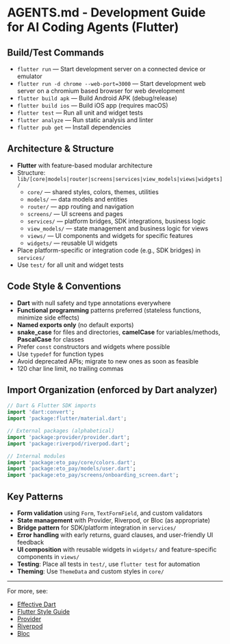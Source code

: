 # AGENTS.md - Development Guide for AI Coding Agents (Flutter)

## Build/Test Commands

- `flutter run` — Start development server on a connected device or emulator
- `flutter run -d chrome --web-port=3000` — Start development web server on a chromium based browser for web development
- `flutter build apk` — Build Android APK (debug/release)
- `flutter build ios` — Build iOS app (requires macOS)
- `flutter test` — Run all unit and widget tests
- `flutter analyze` — Run static analysis and linter
- `flutter pub get` — Install dependencies

## Architecture & Structure

- **Flutter** with feature-based modular architecture
- Structure: `lib/[core|models|router|screens|services|view_models|views|widgets]/`
  - `core/` — shared styles, colors, themes, utilities
  - `models/` — data models and entities
  - `router/` — app routing and navigation
  - `screens/` — UI screens and pages
  - `services/` — platform bridges, SDK integrations, business logic
  - `view_models/` — state management and business logic for views
  - `views/` — UI components and widgets for specific features
  - `widgets/` — reusable UI widgets
- Place platform-specific or integration code (e.g., SDK bridges) in `services/`
- Use `test/` for all unit and widget tests

## Code Style & Conventions

- **Dart** with null safety and type annotations everywhere
- **Functional programming** patterns preferred (stateless functions, minimize side effects)
- **Named exports only** (no default exports)
- **snake_case** for files and directories, **camelCase** for variables/methods, **PascalCase** for classes
- Prefer `const` constructors and widgets where possible
- Use `typedef` for function types
- Avoid deprecated APIs; migrate to new ones as soon as feasible
- 120 char line limit, no trailing commas

## Import Organization (enforced by Dart analyzer)

```dart
// Dart & Flutter SDK imports
import 'dart:convert';
import 'package:flutter/material.dart';

// External packages (alphabetical)
import 'package:provider/provider.dart';
import 'package:riverpod/riverpod.dart';

// Internal modules
import 'package:eto_pay/core/colors.dart';
import 'package:eto_pay/models/user.dart';
import 'package:eto_pay/screens/onboarding_screen.dart';
```

## Key Patterns

- **Form validation** using `Form`, `TextFormField`, and custom validators
- **State management** with Provider, Riverpod, or Bloc (as appropriate)
- **Bridge pattern** for SDK/platform integration in `services/`
- **Error handling** with early returns, guard clauses, and user-friendly UI feedback
- **UI composition** with reusable widgets in `widgets/` and feature-specific components in `views/`
- **Testing**: Place all tests in `test/`, use `flutter test` for automation
- **Theming**: Use `ThemeData` and custom styles in `core/`

---

For more, see:

- [Effective Dart](https://dart.dev/guides/language/effective-dart)
- [Flutter Style Guide](https://docs.flutter.dev/development/tools/analysis)
- [Provider](https://pub.dev/packages/provider)
- [Riverpod](https://riverpod.dev/)
- [Bloc](https://bloclibrary.dev/#/)
